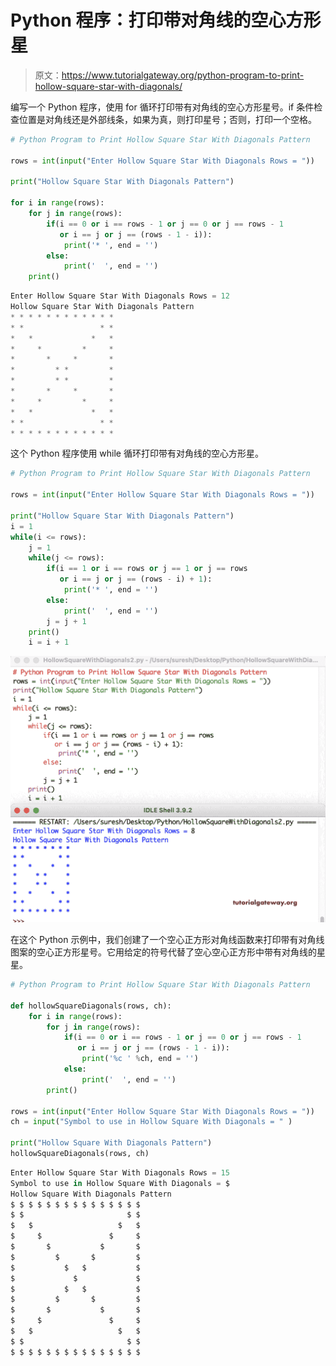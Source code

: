 # Python 程序：打印带对角线的空心方形星

> 原文：<https://www.tutorialgateway.org/python-program-to-print-hollow-square-star-with-diagonals/>

编写一个 Python 程序，使用 for 循环打印带有对角线的空心方形星号。if 条件检查位置是对角线还是外部线条，如果为真，则打印星号；否则，打印一个空格。

```py
# Python Program to Print Hollow Square Star With Diagonals Pattern

rows = int(input("Enter Hollow Square Star With Diagonals Rows = "))

print("Hollow Square Star With Diagonals Pattern") 

for i in range(rows):
    for j in range(rows):
        if(i == 0 or i == rows - 1 or j == 0 or j == rows - 1
           or i == j or j == (rows - 1 - i)):
            print('* ', end = '')
        else:
            print('  ', end = '')
    print()
```

```py
Enter Hollow Square Star With Diagonals Rows = 12
Hollow Square Star With Diagonals Pattern
* * * * * * * * * * * * 
* *                 * * 
*   *             *   * 
*     *         *     * 
*       *     *       * 
*         * *         * 
*         * *         * 
*       *     *       * 
*     *         *     * 
*   *             *   * 
* *                 * * 
* * * * * * * * * * * * 
```

这个 Python 程序使用 while 循环打印带有对角线的空心方形星。

```py
# Python Program to Print Hollow Square Star With Diagonals Pattern

rows = int(input("Enter Hollow Square Star With Diagonals Rows = "))

print("Hollow Square Star With Diagonals Pattern") 
i = 1
while(i <= rows):
    j = 1
    while(j <= rows):
        if(i == 1 or i == rows or j == 1 or j == rows
           or i == j or j == (rows - i) + 1):
            print('* ', end = '')
        else:
            print('  ', end = '')
        j = j + 1
    print()
    i = i + 1
```

![Python Program to Print Hollow Square Star With Diagonals 2](img/beff639dc027a7f8f6349e66a1bf203d.png)

在这个 Python 示例中，我们创建了一个空心正方形对角线函数来打印带有对角线图案的空心正方形星号。它用给定的符号代替了空心空心正方形中带有对角线的星星。

```py
# Python Program to Print Hollow Square Star With Diagonals Pattern

def hollowSquareDiagonals(rows, ch):
    for i in range(rows):
        for j in range(rows):
            if(i == 0 or i == rows - 1 or j == 0 or j == rows - 1
               or i == j or j == (rows - 1 - i)):
                print('%c ' %ch, end = '')
            else:
                print('  ', end = '')
        print()

rows = int(input("Enter Hollow Square Star With Diagonals Rows = "))
ch = input("Symbol to use in Hollow Square With Diagonals = " )

print("Hollow Square With Diagonals Pattern")
hollowSquareDiagonals(rows, ch)
```

```py
Enter Hollow Square Star With Diagonals Rows = 15
Symbol to use in Hollow Square With Diagonals = $
Hollow Square With Diagonals Pattern
$ $ $ $ $ $ $ $ $ $ $ $ $ $ $ 
$ $                       $ $ 
$   $                   $   $ 
$     $               $     $ 
$       $           $       $ 
$         $       $         $ 
$           $   $           $ 
$             $             $ 
$           $   $           $ 
$         $       $         $ 
$       $           $       $ 
$     $               $     $ 
$   $                   $   $ 
$ $                       $ $ 
$ $ $ $ $ $ $ $ $ $ $ $ $ $ $ 
```